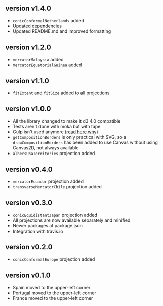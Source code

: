 version v1.4.0
--------------

  * `conicConformalNetherlands` added
  * Updated dependencies
  * Updated README.md and improved formatting

version v1.2.0
--------------

  * `mercatorMalaysia` added
  * `mercatorEquatorialGuinea` added

version v1.1.0
--------------
  * `fitExtent` and `fitSize` added to all projections

version v1.0.0
--------------
  * All the library changed to make it d3 4.0 compatible
  * Tests aren't done with moka but with tape
  * Gulp isn't used anymore ([read here why](https://bost.ocks.org/mike/d3-plugin/))
  * `getCompositionBorders` is only practical with SVG, so a `drawCompositionBorders` has been added to use Canvas without using Canvas2D, not always available
  * `albersUsaTerritories` projection added

version v0.4.0
--------------
  * `mercatorEcuador` projection added
  * `transverseMercatorChile` projection added

version v0.3.0
--------------
  * `conicEquidistantJapan` projection added
  * All projections are now available separately and minified
  * Newer packages at package.json
  * Integration with travis.io

version v0.2.0
--------------
  * `conicConformalEurope` projection added

version v0.1.0
--------------
  * Spain moved to the upper-left corner
  * Portugal moved to the upper-left corner
  * France moved to the upper-left corner
